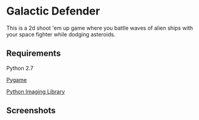 # Galactic Defender

This is a 2d shoot 'em up game where you battle waves of alien ships with your space fighter while dodging asteroids.

## Requirements

Python 2.7

[Pygame](https://www.pygame.org/wiki/GettingStarted)

[Python Imaging Library](https://pillow.readthedocs.io/en/stable/installation.html)

## Screenshots

